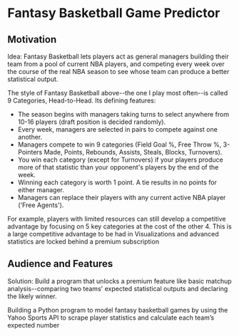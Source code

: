 # Fantasy Basketball Game Predictor

## Motivation
Idea: Fantasy Basketball lets players act as general managers building their team from a pool of current NBA players, and competing every week over the course of the real NBA season to see whose team can produce a better statistical output. 

<pic of weekly matchup>

The style of Fantasy Basketball above--the one I play most often--is called 9 Categories, Head-to-Head. Its defining features:
  - The season begins with managers taking turns to select anywhere from 10-16 players (draft position is decided randomly).
  - Every week, managers are selected in pairs to compete against one another.
  - Managers compete to win 9 categories (Field Goal %, Free Throw %, 3-Pointers Made, Points, Rebounds, Assists, Steals, Blocks, Turnovers).
  - You win each category (except for Turnovers) if your players produce more of that statistic than your opponent's players by the end of the week.
  - Winning each category is worth 1 point. A tie results in no points for either manager.
  - Managers can replace their players with any current active NBA player ('Free Agents'). 
  
  For example, players with limited resources can still develop a competitive advantage by focusing on 5 key categories at the cost of the other 4. This  is a large competitive advantage to be had in  Visualizations and advanced statistics are locked behind a premium subscription

  
## Audience and Features
Solution: Build a program that unlocks a premium feature like basic matchup analysis--comparing two teams' expected statistical outputs and declaring the likely winner.



Building a Python program to model fantasy basketball games by using the Yahoo Sports API to scrape player statistics and calculate each team’s expected number 
